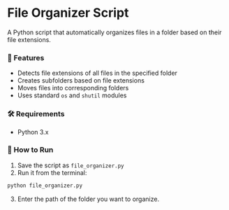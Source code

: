 # File Organizer Script

A Python script that automatically organizes files in a folder based on their file extensions.

### 📁 Features
- Detects file extensions of all files in the specified folder
- Creates subfolders based on file extensions
- Moves files into corresponding folders
- Uses standard `os` and `shutil` modules

### 🛠 Requirements
- Python 3.x

### 🚀 How to Run
1. Save the script as `file_organizer.py`
2. Run it from the terminal:
```bash
python file_organizer.py
```
3. Enter the path of the folder you want to organize.
